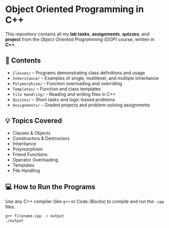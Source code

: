 # Object Oriented Programming in C++

This repository contains all my **lab tasks**, **assignments**, **quizzes**, and **project** from the *Object Oriented Programming (OOP)* course, written in **C++**.

## 📂 Contents

- `Classes/` – Programs demonstrating class definitions and usage
- `Inheritance/` – Examples of single, multilevel, and multiple inheritance
- `Polymorphism/` – Function overloading and overriding
- `Templates/` – Function and class templates
- `File Handling/` – Reading and writing files in C++
- `Quizzes/` – Short tasks and logic-based problems
- `Assignments/` – Graded projects and problem-solving assignments

## 💡 Topics Covered

- Classes & Objects
- Constructors & Destructors
- Inheritance
- Polymorphism
- Friend Functions
- Operator Overloading
- Templates
- File Handling

## 💻 How to Run the Programs

Use any C++ compiler (like `g++` or Code::Blocks) to compile and run the `.cpp` files.

```bash
g++ filename.cpp -o output
./output
